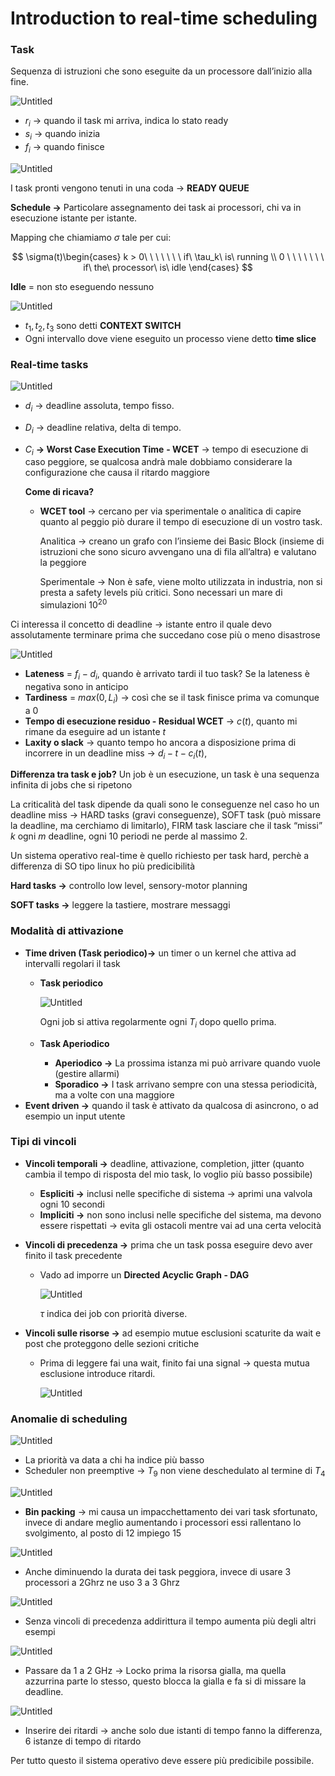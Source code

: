 # Introduction to real-time scheduling

### Task

Sequenza di istruzioni che sono eseguite da un processore dall’inizio alla fine.

![Untitled](images/Introduction%20to%20real-time%20scheduling/Untitled.png)

- $r_i$ → quando il task mi arriva, indica lo stato ready
- $s_i$ → quando inizia
- $f_i$ → quando finisce

![Untitled](images/Introduction%20to%20real-time%20scheduling/Untitled%201.png)

I task pronti vengono tenuti in una coda → **READY QUEUE**

**Schedule →** Particolare assegnamento dei task ai processori, chi va in esecuzione istante per istante.

Mapping che chiamiamo $\sigma$ tale per cui:

$$
\sigma(t)\begin{cases} k > 0\ \ \ \ \ \ \  if\ \tau_k\ is\ running \\
0 \ \ \ \ \ \ \  if\ the\ processor\ is\ idle
\end{cases}
$$

**Idle** = non sto eseguendo nessuno

![Untitled](images/Introduction%20to%20real-time%20scheduling/Untitled%202.png)

- $t_1,t_2,t_3$ sono detti **CONTEXT SWITCH**
- Ogni intervallo dove viene eseguito un processo viene detto **time slice**

### Real-time tasks

![Untitled](images/Introduction%20to%20real-time%20scheduling/Untitled%203.png)

- $d_i$ → deadline assoluta, tempo fisso.
- $D_i$ → deadline relativa, delta di tempo.
- $C_i$ **→ Worst Case Execution Time** **- WCET** → tempo di esecuzione di caso peggiore, se qualcosa andrà male dobbiamo considerare la configurazione che causa il ritardo maggiore
    
    **Come di ricava?**
    
    - **WCET tool** → cercano per via sperimentale o analitica di capire quanto al peggio piò durare il tempo di esecuzione di un vostro task.
        
        Analitica → creano un grafo con l’insieme dei Basic Block (insieme di istruzioni che sono sicuro avvengano una di fila all’altra) e valutano la peggiore
        
        Sperimentale → Non è safe, viene molto utilizzata in industria, non si presta a safety levels più critici. Sono necessari un mare di simulazioni $10^{20}$
        

Ci interessa il concetto di deadline → istante entro il quale devo assolutamente terminare prima che succedano cose più o meno disastrose

![Untitled](images/Introduction%20to%20real-time%20scheduling/Untitled%204.png)

- **Lateness** = $f_i - d_i$, quando è arrivato tardi il tuo task? Se la lateness è negativa sono in anticipo
- **Tardiness** = $max(0,L_i)$ → così che se il task finisce prima va comunque a 0
- **Tempo di esecuzione residuo - Residual WCET** → $c(t)$, quanto mi rimane da eseguire ad un istante $t$
- **Laxity o slack** → quanto tempo ho ancora a disposizione prima di incorrere in un deadline miss → $d_i - t -c_i(t)$,

**Differenza tra task e job?** Un job è un esecuzione, un task è una sequenza infinita di jobs che si ripetono

La criticalità del task dipende da quali sono le conseguenze nel caso ho un deadline miss → HARD tasks (gravi conseguenze), SOFT task (può missare la deadline, ma cerchiamo di limitarlo), FIRM task lasciare che il task “missi” $k$ ogni $m$ deadline, ogni 10 periodi ne perde al massimo 2.

Un sistema operativo real-time è quello richiesto per task hard, perchè a differenza di SO tipo linux ho più predicibilità

**Hard tasks →** controllo low level, sensory-motor planning

**SOFT tasks →** leggere la tastiere, mostrare messaggi

### Modalità di attivazione

- **Time driven (Task periodico)→** un timer o un kernel che attiva ad intervalli regolari il task
    - **Task periodico**
        
        ![Untitled](images/Introduction%20to%20real-time%20scheduling/Untitled%205.png)
        
        Ogni job si attiva regolarmente ogni $T_i$ dopo quello prima.
        
    - **Task Aperiodico**
        - **Aperiodico →** La prossima istanza mi può arrivare quando vuole (gestire allarmi)
        - **Sporadico →** I task arrivano sempre con una stessa periodicità, ma a volte con una maggiore
- **Event driven →** quando il task è attivato da qualcosa di asincrono, o ad esempio un input utente

### Tipi di vincoli

- **Vincoli temporali →** deadline, attivazione, completion, jitter (quanto cambia il tempo di risposta del mio task, lo voglio più basso possibile)
    - **Espliciti →** inclusi nelle specifiche di sistema → aprimi una valvola ogni 10 secondi
    - **Impliciti →** non sono inclusi nelle specifiche del sistema, ma devono essere rispettati → evita gli ostacoli mentre vai ad una certa velocità
- **Vincoli di precedenza →** prima che un task possa eseguire devo aver finito il task precedente
    - Vado ad imporre un **Directed Acyclic Graph - DAG**
        
        ![Untitled](images/Introduction%20to%20real-time%20scheduling/Untitled%206.png)
        
        $\tau$ indica dei job con priorità diverse.
        
- **Vincoli sulle risorse →** ad esempio mutue esclusioni scaturite da wait e post che proteggono delle sezioni critiche
    - Prima di leggere fai una wait, finito fai una signal → questa mutua esclusione introduce ritardi.
        
        ![Untitled](images/Introduction%20to%20real-time%20scheduling/Untitled%207.png)
        

### Anomalie di scheduling

![Untitled](images/Introduction%20to%20real-time%20scheduling/Untitled%208.png)

- La priorità va data a chi ha indice più basso
- Scheduler non preemptive → $T_9$ non viene deschedulato al termine di $T_4$

![Untitled](images/Introduction%20to%20real-time%20scheduling/Untitled%209.png)

- **Bin packing** → mi causa un impacchettamento dei vari task sfortunato, invece di andare meglio aumentando i processori essi rallentano lo svolgimento, al posto di 12 impiego 15

![Untitled](images/Introduction%20to%20real-time%20scheduling/Untitled%2010.png)

- Anche diminuendo la durata dei task peggiora, invece di usare 3 processori a 2Ghrz ne uso 3 a 3 Ghrz

![Untitled](images/Introduction%20to%20real-time%20scheduling/Untitled%2011.png)

- Senza vincoli di precedenza addirittura il tempo aumenta più degli altri esempi

![Untitled](images/Introduction%20to%20real-time%20scheduling/Untitled%2012.png)

- Passare da 1 a 2 GHz → Locko prima la risorsa gialla, ma quella azzurrina parte lo stesso, questo blocca la gialla e fa si di missare la deadline.

![Untitled](images/Introduction%20to%20real-time%20scheduling/Untitled%2013.png)

- Inserire dei ritardi → anche solo due istanti di tempo fanno la differenza, 6 istanze di tempo di ritardo

Per tutto questo il sistema operativo deve essere più predicibile possibile.